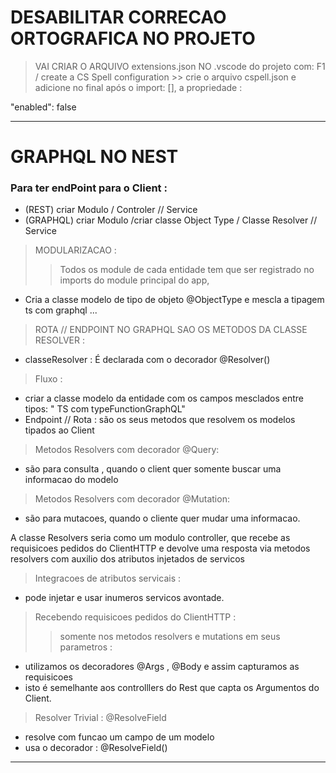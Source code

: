 # DESABILITAR CORRECAO ORTOGRAFICA NO PROJETO
> VAI CRIAR O ARQUIVO extensions.json NO .vscode do projeto com: 
F1 / create a CS Spell configuration >> crie o arquivo cspell.json 
e adicione no final após o import: [], a propriedade :

"enabled": false

---

# GRAPHQL NO NEST

### Para ter endPoint para o Client :
- (REST) criar Modulo / Controler // Service 
- (GRAPHQL) criar Modulo /criar classe Object Type / Classe Resolver // Service

> MODULARIZACAO :
>> Todos os module de cada entidade tem que ser registrado no imports do module principal do app, 
- Cria a classe modelo de tipo de objeto  @ObjectType e mescla a tipagem ts com graphql ...

> ROTA // ENDPOINT NO GRAPHQL SAO OS METODOS DA CLASSE RESOLVER :
- classeResolver : É declarada com o decorador @Resolver() 
> Fluxo : 
- criar a classe modelo da entidade com os campos mesclados entre tipos: " TS com typeFunctionGraphQL"
- Endpoint // Rota : são os seus metodos que resolvem os modelos tipados ao Client  

> Metodos Resolvers com decorador @Query:
- são para consulta , quando o client quer somente buscar uma informacao do modelo
> Metodos Resolvers com decorador @Mutation:
- são para mutacoes, quando o cliente quer mudar uma informacao.

A classe Resolvers seria como um modulo controller, que recebe as requisicoes pedidos do ClientHTTP e devolve uma resposta via metodos resolvers com auxilio dos atributos injetados de servicos 

> Integracoes de atributos servicais :
- pode injetar e usar inumeros servicos avontade.

> Recebendo requisicoes pedidos do ClientHTTP :
>> somente nos metodos resolvers e mutations em seus parametros :
- utilizamos os decoradores @Args , @Body e assim capturamos as requisicoes 
- isto é semelhante aos controlllers do Rest que capta os Argumentos do Client.

> Resolver Trivial : @ResolveField 
- resolve com funcao um campo de um modelo 
- usa o decorador : @ResolveField()

---



